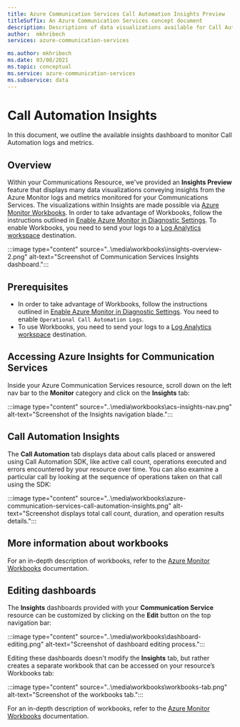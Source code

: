 ```yaml
---
title: Azure Communication Services Call Automation Insights Preview
titleSuffix: An Azure Communication Services concept document
description: Descriptions of data visualizations available for Call Automation Communications Services via Workbooks
author:  mkhribech
services: azure-communication-services

ms.author: mkhribech
ms.date: 03/08/2021
ms.topic: conceptual
ms.service: azure-communication-services
ms.subservice: data
---
```


# Call Automation Insights

In this document, we outline the available insights dashboard to monitor Call Automation logs and metrics.

## Overview
Within your Communications Resource, we've provided an **Insights Preview** feature that displays many  data visualizations conveying insights from the Azure Monitor logs and metrics monitored for your Communications Services. The visualizations within Insights are made possible via [Azure Monitor Workbooks](/azure/azure-monitor/visualize/workbooks-overview). In order to take advantage of Workbooks, follow the instructions outlined in [Enable Azure Monitor in Diagnostic Settings](../enable-logging.md). To enable Workbooks, you need to send your logs to a [Log Analytics workspace](/azure/azure-monitor/logs/log-analytics-overview) destination. 

:::image type="content" source="..\media\workbooks\insights-overview-2.png" alt-text="Screenshot of Communication Services Insights dashboard.":::

## Prerequisites

- In order to take advantage of Workbooks, follow the instructions outlined in [Enable Azure Monitor in Diagnostic Settings](../enable-logging.md). You need to enable `Operational Call Automation Logs`.
- To use Workbooks, you need to send your logs to a [Log Analytics workspace](/azure/azure-monitor/logs/log-analytics-overview) destination. 

## Accessing Azure Insights for Communication Services

Inside your Azure Communication Services resource, scroll down on the left nav bar to the **Monitor** category and click on the **Insights** tab:

:::image type="content" source="..\media\workbooks\acs-insights-nav.png" alt-text="Screenshot of the Insights navigation blade.":::

## Call Automation Insights

The **Call Automation** tab displays data about calls placed or answered using Call Automation SDK, like active call count, operations executed and errors encountered by your resource over time. You can also examine a particular call by looking at the sequence of operations taken on that call using the SDK:

:::image type="content" source="..\media\workbooks\azure-communication-services-call-automation-insights.png" alt-text="Screenshot displays total call count, duration, and operation results details.":::


## More information about workbooks

For an in-depth description of workbooks, refer to the [Azure Monitor Workbooks](/azure/azure-monitor/visualize/workbooks-overview) documentation.

## Editing dashboards

The **Insights** dashboards provided with your **Communication Service** resource can be customized by clicking on the **Edit** button on the top navigation bar:

:::image type="content" source="..\media\workbooks\dashboard-editing.png" alt-text="Screenshot of dashboard editing process.":::

Editing these dashboards doesn't modify the **Insights** tab, but rather creates a separate workbook that can be accessed on your resource’s Workbooks tab:

:::image type="content" source="..\media\workbooks\workbooks-tab.png" alt-text="Screenshot of the workbooks tab.":::

For an in-depth description of workbooks, refer to the [Azure Monitor Workbooks](/azure/azure-monitor/visualize/workbooks-overview) documentation.
